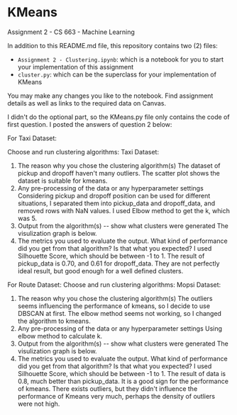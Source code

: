 # KMeans

Assignment 2 - CS 663 - Machine Learning

In addition to this README.md file, this repository contains two (2) files:
* `Assignment 2 - Clustering.ipynb`: which is a notebook for you to start your implementation of this assignment
* `cluster.py`: which can be the superclass for your implementation of KMeans

You may make any changes you like to the notebook. Find assignment details as well as links to the required data on Canvas.

I didn't do the optional part, so the KMeans.py file only contains the code of first question.
I posted the answers of question 2 below:


For Taxi Dataset:


Choose and run clustering algorithms:
Taxi Dataset:
1. The reason why you chose the clustering algorithm(s)
    The dataset of pickup and dropoff haven't many outliers. The scatter plot shows the dataset is suitable for kmeans.
2. Any pre-processing of the data or any hyperparameter settings
    Considering pickup and dropoff position can be used for different situations, I separated them into pickup_data and dropoff_data, and removed rows with NaN values.
    I used Elbow method to get the k, which was 5.
3. Output from the algorithm(s) -- show what clusters were generated
    The visulization graph is below.
4. The metrics you used to evaluate the output. What kind of performance did you get from
that algorithm? Is that what you expected?
    I used Silhouette Score, which should be between -1 to 1. The result of pickup_data is 0.70, and 0.61 for dropoff_data. They are not perfectly ideal result, but good enough for a well defined clusters.


For Route Dataset:
Choose and run clustering algorithms:
Mopsi Dataset:
1. The reason why you chose the clustering algorithm(s)
    The outliers seems influencing the performance of kmeans, so I decide to use DBSCAN at first.
    The elbow method seems not working, so I changed the algorithm to kmeans.
2. Any pre-processing of the data or any hyperparameter settings
    Using elbow method to calculate k.
3. Output from the algorithm(s) -- show what clusters were generated
    The visulization graph is below.
4. The metrics you used to evaluate the output. What kind of performance did you get from
that algorithm? Is that what you expected?
    I used Silhouette Score, which should be between -1 to 1. The result of data is 0.8, much better than pickup_data. It is a good sign for the performance of kmeans. There exists outliers, but they didn't influence the performance of Kmeans very much, perhaps the density of outliers were not high.

